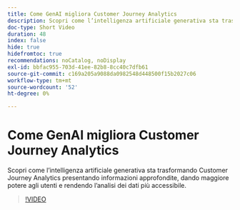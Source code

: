```yaml
---
title: Come GenAI migliora Customer Journey Analytics
description: Scopri come l’intelligenza artificiale generativa sta trasformando Customer Journey Analytics presentando informazioni approfondite, dando maggiore potere agli utenti e rendendo l’analisi dei dati più accessibile.
doc-type: Short Video
duration: 48
index: false
hide: true
hidefromtoc: true
recommendations: noCatalog, noDisplay
exl-id: bbfac955-703d-41ee-82b8-8cc40c7dfb61
source-git-commit: c169a205a9088da0982548d448500f15b2027c06
workflow-type: tm+mt
source-wordcount: '52'
ht-degree: 0%

---
```


# Come GenAI migliora Customer Journey Analytics

Scopri come l’intelligenza artificiale generativa sta trasformando Customer Journey Analytics presentando informazioni approfondite, dando maggiore potere agli utenti e rendendo l’analisi dei dati più accessibile.

<!-- 62_S106_3442453_47_how-genai-enhances-customer-journey-analytics -->
>[!VIDEO](https://video.tv.adobe.com/v/3458377/?learn=on&enablevpops=true)
